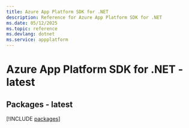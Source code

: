 ```yaml
---
title: Azure App Platform SDK for .NET
description: Reference for Azure App Platform SDK for .NET
ms.date: 05/12/2025
ms.topic: reference
ms.devlang: dotnet
ms.service: appplatform
---
```

# Azure App Platform SDK for .NET - latest
## Packages - latest
[!INCLUDE [packages](app-platform-index.md)]